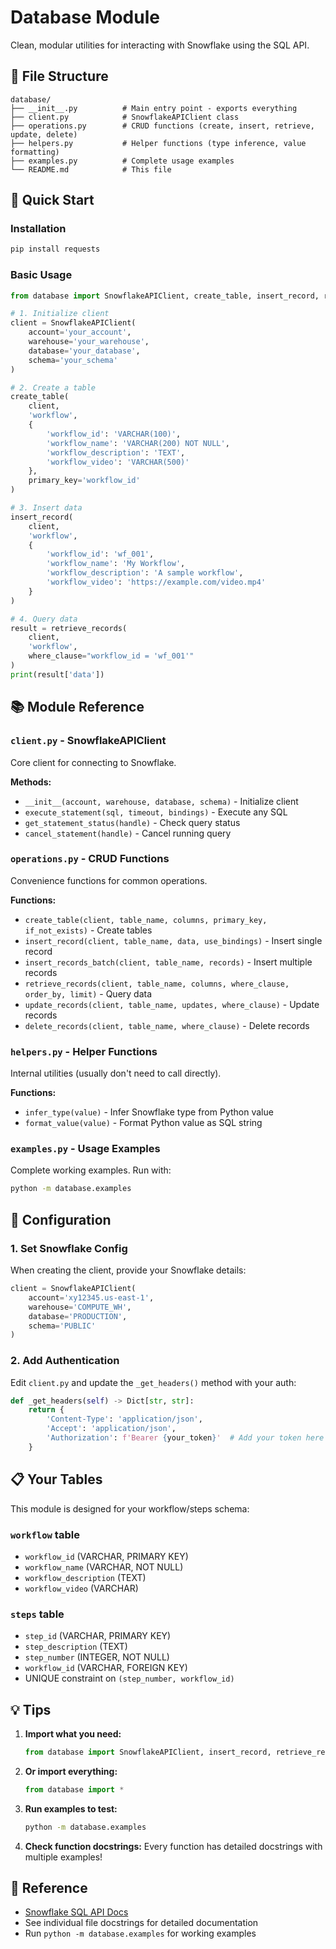# Database Module

Clean, modular utilities for interacting with Snowflake using the SQL API.

## 📁 File Structure

```
database/
├── __init__.py          # Main entry point - exports everything
├── client.py            # SnowflakeAPIClient class
├── operations.py        # CRUD functions (create, insert, retrieve, update, delete)
├── helpers.py           # Helper functions (type inference, value formatting)
├── examples.py          # Complete usage examples
└── README.md            # This file
```

## 🚀 Quick Start

### Installation

```bash
pip install requests
```

### Basic Usage

```python
from database import SnowflakeAPIClient, create_table, insert_record, retrieve_records

# 1. Initialize client
client = SnowflakeAPIClient(
    account='your_account',
    warehouse='your_warehouse',
    database='your_database',
    schema='your_schema'
)

# 2. Create a table
create_table(
    client,
    'workflow',
    {
        'workflow_id': 'VARCHAR(100)',
        'workflow_name': 'VARCHAR(200) NOT NULL',
        'workflow_description': 'TEXT',
        'workflow_video': 'VARCHAR(500)'
    },
    primary_key='workflow_id'
)

# 3. Insert data
insert_record(
    client,
    'workflow',
    {
        'workflow_id': 'wf_001',
        'workflow_name': 'My Workflow',
        'workflow_description': 'A sample workflow',
        'workflow_video': 'https://example.com/video.mp4'
    }
)

# 4. Query data
result = retrieve_records(
    client,
    'workflow',
    where_clause="workflow_id = 'wf_001'"
)
print(result['data'])
```

## 📚 Module Reference

### `client.py` - SnowflakeAPIClient

Core client for connecting to Snowflake.

**Methods:**
- `__init__(account, warehouse, database, schema)` - Initialize client
- `execute_statement(sql, timeout, bindings)` - Execute any SQL
- `get_statement_status(handle)` - Check query status
- `cancel_statement(handle)` - Cancel running query

### `operations.py` - CRUD Functions

Convenience functions for common operations.

**Functions:**
- `create_table(client, table_name, columns, primary_key, if_not_exists)` - Create tables
- `insert_record(client, table_name, data, use_bindings)` - Insert single record
- `insert_records_batch(client, table_name, records)` - Insert multiple records
- `retrieve_records(client, table_name, columns, where_clause, order_by, limit)` - Query data
- `update_records(client, table_name, updates, where_clause)` - Update records
- `delete_records(client, table_name, where_clause)` - Delete records

### `helpers.py` - Helper Functions

Internal utilities (usually don't need to call directly).

**Functions:**
- `infer_type(value)` - Infer Snowflake type from Python value
- `format_value(value)` - Format Python value as SQL string

### `examples.py` - Usage Examples

Complete working examples. Run with:

```bash
python -m database.examples
```

## 🔧 Configuration

### 1. Set Snowflake Config

When creating the client, provide your Snowflake details:

```python
client = SnowflakeAPIClient(
    account='xy12345.us-east-1',
    warehouse='COMPUTE_WH',
    database='PRODUCTION',
    schema='PUBLIC'
)
```

### 2. Add Authentication

Edit `client.py` and update the `_get_headers()` method with your auth:

```python
def _get_headers(self) -> Dict[str, str]:
    return {
        'Content-Type': 'application/json',
        'Accept': 'application/json',
        'Authorization': f'Bearer {your_token}'  # Add your token here
    }
```

## 📋 Your Tables

This module is designed for your workflow/steps schema:

### `workflow` table
- `workflow_id` (VARCHAR, PRIMARY KEY)
- `workflow_name` (VARCHAR, NOT NULL)
- `workflow_description` (TEXT)
- `workflow_video` (VARCHAR)

### `steps` table
- `step_id` (VARCHAR, PRIMARY KEY)
- `step_description` (TEXT)
- `step_number` (INTEGER, NOT NULL)
- `workflow_id` (VARCHAR, FOREIGN KEY)
- UNIQUE constraint on `(step_number, workflow_id)`

## 💡 Tips

1. **Import what you need:**
   ```python
   from database import SnowflakeAPIClient, insert_record, retrieve_records
   ```

2. **Or import everything:**
   ```python
   from database import *
   ```

3. **Run examples to test:**
   ```bash
   python -m database.examples
   ```

4. **Check function docstrings:**
   Every function has detailed docstrings with multiple examples!

## 📖 Reference

- [Snowflake SQL API Docs](https://docs.snowflake.com/en/developer-guide/sql-api/intro)
- See individual file docstrings for detailed documentation
- Run `python -m database.examples` for working examples

